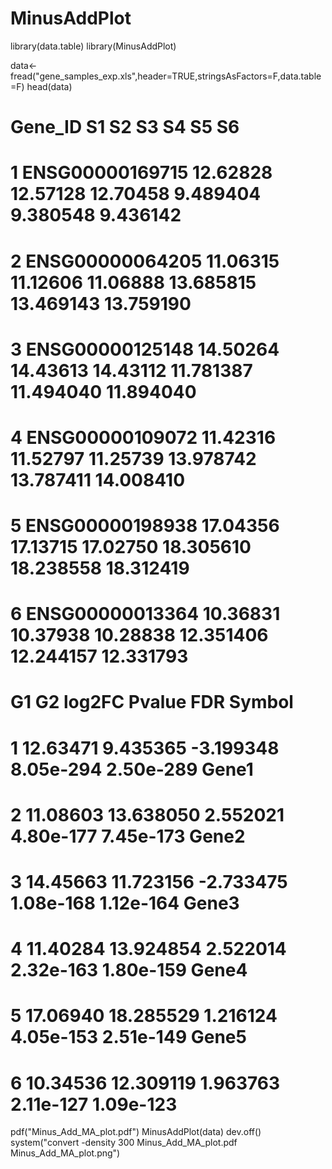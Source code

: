 # MinusAddPlot
library(data.table)
library(MinusAddPlot)

data<-fread("gene_samples_exp.xls",header=TRUE,stringsAsFactors=F,data.table=F)
head(data)
#           Gene_ID       S1       S2       S3        S4        S5        S6
# 1 ENSG00000169715 12.62828 12.57128 12.70458  9.489404  9.380548  9.436142
# 2 ENSG00000064205 11.06315 11.12606 11.06888 13.685815 13.469143 13.759190
# 3 ENSG00000125148 14.50264 14.43613 14.43112 11.781387 11.494040 11.894040
# 4 ENSG00000109072 11.42316 11.52797 11.25739 13.978742 13.787411 14.008410
# 5 ENSG00000198938 17.04356 17.13715 17.02750 18.305610 18.238558 18.312419
# 6 ENSG00000013364 10.36831 10.37938 10.28838 12.351406 12.244157 12.331793
#         G1        G2    log2FC    Pvalue       FDR Symbol
# 1 12.63471  9.435365 -3.199348 8.05e-294 2.50e-289  Gene1
# 2 11.08603 13.638050  2.552021 4.80e-177 7.45e-173  Gene2
# 3 14.45663 11.723156 -2.733475 1.08e-168 1.12e-164  Gene3
# 4 11.40284 13.924854  2.522014 2.32e-163 1.80e-159  Gene4
# 5 17.06940 18.285529  1.216124 4.05e-153 2.51e-149  Gene5
# 6 10.34536 12.309119  1.963763 2.11e-127 1.09e-123       

pdf("Minus_Add_MA_plot.pdf")
MinusAddPlot(data)
dev.off()
system("convert -density 300 Minus_Add_MA_plot.pdf Minus_Add_MA_plot.png")
